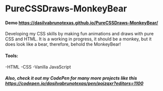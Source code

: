 # PureCSSDraws-MonkeyBear


#### Demo https://dasilvabrunotexas.github.io/PureCSSDraws-MonkeyBear/


Developing my CSS skills by making fun animations and draws with pure CSS and HTML. It is a working in progress, it should be a monkey, but it does look like a bear, therefore, behold the MonkeyBear!


#### Tools: 

  -HTML
  -CSS
  -Vanilla JavaScript

##### Also, check it out my CodePen for many more projects like this https://codepen.io/dasilvabrunotexas/pen/pojzqxr?editors=1100
